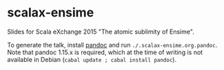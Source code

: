 # scalax-ensime

Slides for Scala eXchange 2015 "The atomic sublimity of Ensime".

To generate the talk, install [pandoc](http://johnmacfarlane.net/pandoc/) and run `./.scalax-ensime.org.pandoc`. Note that pandoc 1.15.x is required, which at the time of writing is not available in Debian (`cabal update ; cabal install pandoc`).
